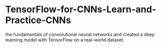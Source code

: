 # TensorFlow-for-CNNs-Learn-and-Practice-CNNs
the fundamentals of convolutional neural networks and created a deep learning model with TensorFlow on a real-world dataset.
